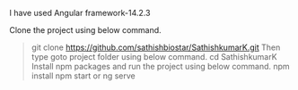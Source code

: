 I have used Angular framework-14.2.3

Clone the project using below command.
  > git clone https://github.com/sathishbiostar/SathishkumarK.git
Then type goto project folder using below command.
  > cd SathishkumarK
Install npm packages and run the project using below command.
  > npm install
  > npm start or ng serve
